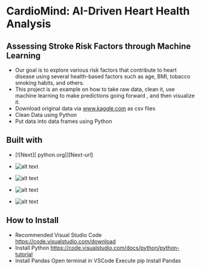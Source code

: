 # CardioMind: AI-Driven Heart Health Analysis


## Assessing Stroke Risk Factors through Machine Learning
* Our goal is to explore various risk factors that contribute to heart disease using several health-based factors such as age, BMI, tobacco smoking habits, and others.
* This project is an example on how to take raw data, clean it, use machine learning to make predictions going forward , and then visualize it.
* Download original data via www.kaggle.com as csv files
* Clean Data using Python 
* Put data into data frames using Python

## Built with
* [![Next][ python.org]][Next-url]


* ![alt text]( https://qph.cf2.quoracdn.net/main-qimg-28cadbd02699c25a88e5c78d73c7babc)
* ![alt text](https://cdn.filestackcontent.com/GgTFAbNTtiA09pWpwLAz)
* ![alt text]( https://matterly.io/wp-content/uploads/2022/11/Tableau-Emblem.png)
* ![alt text]( https://d33wubrfki0l68.cloudfront.net/d3ca5a4bd42d86926f08ee7bc5e3f73339045edf/716e5/images/glossary/pyshark.jpg )



## How to Install
* Recommended Visual Studio Code https://code.visualstudio.com/download
* Install Python https://code.visualstudio.com/docs/python/python-tutorial
* Install Pandas Open terminal in VSCode Execute pip Install Pandas




